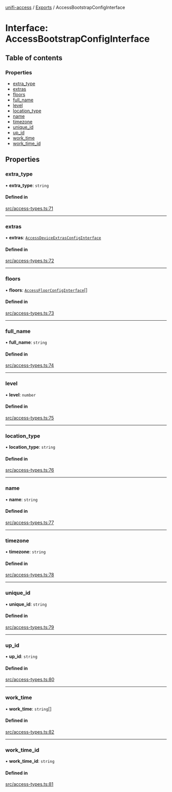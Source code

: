 [unifi-access](../README.md) / [Exports](../modules.md) / AccessBootstrapConfigInterface

# Interface: AccessBootstrapConfigInterface

## Table of contents

### Properties

- [extra\_type](AccessBootstrapConfigInterface.md#extra_type)
- [extras](AccessBootstrapConfigInterface.md#extras)
- [floors](AccessBootstrapConfigInterface.md#floors)
- [full\_name](AccessBootstrapConfigInterface.md#full_name)
- [level](AccessBootstrapConfigInterface.md#level)
- [location\_type](AccessBootstrapConfigInterface.md#location_type)
- [name](AccessBootstrapConfigInterface.md#name)
- [timezone](AccessBootstrapConfigInterface.md#timezone)
- [unique\_id](AccessBootstrapConfigInterface.md#unique_id)
- [up\_id](AccessBootstrapConfigInterface.md#up_id)
- [work\_time](AccessBootstrapConfigInterface.md#work_time)
- [work\_time\_id](AccessBootstrapConfigInterface.md#work_time_id)

## Properties

### extra\_type

• **extra\_type**: `string`

#### Defined in

[src/access-types.ts:71](https://github.com/hjdhjd/unifi-access/blob/e0dcb0f/src/access-types.ts#L71)

___

### extras

• **extras**: [`AccessDeviceExtrasConfigInterface`](AccessDeviceExtrasConfigInterface.md)

#### Defined in

[src/access-types.ts:72](https://github.com/hjdhjd/unifi-access/blob/e0dcb0f/src/access-types.ts#L72)

___

### floors

• **floors**: [`AccessFloorConfigInterface`](AccessFloorConfigInterface.md)[]

#### Defined in

[src/access-types.ts:73](https://github.com/hjdhjd/unifi-access/blob/e0dcb0f/src/access-types.ts#L73)

___

### full\_name

• **full\_name**: `string`

#### Defined in

[src/access-types.ts:74](https://github.com/hjdhjd/unifi-access/blob/e0dcb0f/src/access-types.ts#L74)

___

### level

• **level**: `number`

#### Defined in

[src/access-types.ts:75](https://github.com/hjdhjd/unifi-access/blob/e0dcb0f/src/access-types.ts#L75)

___

### location\_type

• **location\_type**: `string`

#### Defined in

[src/access-types.ts:76](https://github.com/hjdhjd/unifi-access/blob/e0dcb0f/src/access-types.ts#L76)

___

### name

• **name**: `string`

#### Defined in

[src/access-types.ts:77](https://github.com/hjdhjd/unifi-access/blob/e0dcb0f/src/access-types.ts#L77)

___

### timezone

• **timezone**: `string`

#### Defined in

[src/access-types.ts:78](https://github.com/hjdhjd/unifi-access/blob/e0dcb0f/src/access-types.ts#L78)

___

### unique\_id

• **unique\_id**: `string`

#### Defined in

[src/access-types.ts:79](https://github.com/hjdhjd/unifi-access/blob/e0dcb0f/src/access-types.ts#L79)

___

### up\_id

• **up\_id**: `string`

#### Defined in

[src/access-types.ts:80](https://github.com/hjdhjd/unifi-access/blob/e0dcb0f/src/access-types.ts#L80)

___

### work\_time

• **work\_time**: `string`[]

#### Defined in

[src/access-types.ts:82](https://github.com/hjdhjd/unifi-access/blob/e0dcb0f/src/access-types.ts#L82)

___

### work\_time\_id

• **work\_time\_id**: `string`

#### Defined in

[src/access-types.ts:81](https://github.com/hjdhjd/unifi-access/blob/e0dcb0f/src/access-types.ts#L81)
